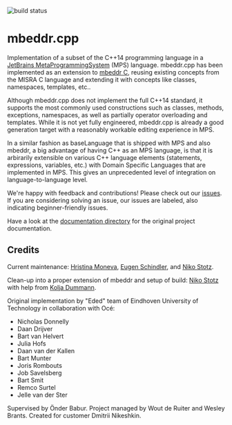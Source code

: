 ![build status](https://github.com/dslfoundry/mbeddr.cpp/actions/workflows/gradle.yml/badge.svg)

# mbeddr.cpp

Implementation of a subset of the C++14 programming language in a [JetBrains MetaProgrammingSystem](https://www.jetbrains.com/mps/) (MPS) language.
mbeddr.cpp has been implemented as an extension to [mbeddr C](http://mbeddr.com), reusing existing concepts from the MISRA C language and extending it with concepts like classes, namespaces, templates, etc..

Although mbeddr.cpp does not implement the full C++14 standard, it supports the most commonly used constructions such as classes, methods, exceptions, namespaces, as well as partially operator overloading and templates.
While it is not yet fully engineered, mbeddr.cpp is already a good generation target with a reasonably workable editing experience in MPS.

In a similar fashion as baseLanguage that is shipped with MPS and also mbeddr, a big advantage of having C++ as an MPS language, is that it is arbirarily extensible on various C++ language elements (statements, expressions, variables, etc.) with Domain Specific Languages that are implemented in MPS. This gives an unprecedented level of integration on language-to-language level.

We're happy with feedback and contributions! Please check out our [issues](https://github.com/DSLFoundry/mbeddr.cpp/issues). If you are considering solving an issue, our issues are labeled, also indicating beginner-friendly issues.

Have a look at the [documentation directory](https://github.com/DSLFoundry/mbeddr.cpp/tree/master/documentation/cpp) for the original project documentation.

## Credits
Current maintenance: [Hristina Moneva](https://github.com/xmoneva), [Eugen Schindler](https://github.com/eugenschindler), and [Niko Stotz](https://github.com/enikao).

Clean-up into a proper extension of mbeddr and setup of build: [Niko Stotz](https://github.com/enikao) with help from [Kolja Dummann](https://github.com/coolya).

Original implementation by "Eded" team of Eindhoven University of Technology in collaboration with Océ:

- Nicholas Donnelly
- Daan Drijver
- Bart van Helvert
- Julia Hofs
- Daan van der Kallen
- Bart Munter
- Joris Rombouts
- Job Savelsberg
- Bart Smit
- Remco Surtel
- Jelle van der Ster

Supervised by Önder Babur.
Project managed by Wout de Ruiter and Wesley Brants.
Created for customer Dmitrii Nikeshkin.
